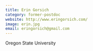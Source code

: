 ```yaml
---
title: Erin Gorsich
category: former-postdoc
website: http://www.eringorsich.com/
image: erin.jpg
email: eringorsich@gmail.com
---
```


Oregon State University
